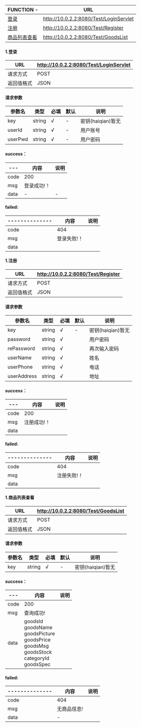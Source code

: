 FUNCTION     - | URL
---------------|-------------------------------
[登录](#1) | http://10.0.2.2:8080/Test/LoginServlet
[注册](#2) | http://10.0.2.2:8080/Test/Register
[商品列表查看](#3) | http://10.0.2.2:8080/Test/GoodsList



<h4 id="1" > 1.登录</h4>

URL       |http://10.0.2.2:8080/Test/LoginServlet
----------|--------------------
请求方式  |POST
返回值格式|JSON

#### 请求参数

参数名      |类型  |必填|默认|说明
------------|------|----|-----|------
key|string|√   |   -  |密钥(haiqian)暂无
userId|string|√   |   -  |用户账号
userPwd|string|√   |  -   |用户密码

#### success：
--- |内容      |说明
--- |----------|--- 
code|200       |
msg |登录成功!！|
data|   - |-

#### failed:
--------------|内容      |说明|
--------------|----------|----|
code          |404       |
msg           |登录失败!！|
data          |          |



<h4 id="2" > 1.注册</h4>

URL       |http://10.0.2.2:8080/Test/Register
----------|--------------------
请求方式  |POST
返回值格式|JSON

#### 请求参数

参数名      |类型  |必填|默认|说明
------------|------|----|-----|------
key|string|√   |   -  |密钥(haiqian)暂无
password|string|√   |     |用户密码|-
rePassword|string|√   |     |再次输入密码|暂无
userName|string|√   |     |姓名|暂无
userPhone|string|√   |     |电话|暂无
userAddress|string|√   |     |地址|暂无


#### success：
--- |内容      |说明
--- |----------|--- 
code|200       |
msg |注册成功!！|
data|    |

#### failed:
--------------|内容      |说明|
--------------|----------|----|
code          |404       |
msg           |注册失败!！|
data          |          |




<h4 id="3" > 1.商品列表查看</h4>

URL       |http://10.0.2.2:8080/Test/GoodsList
----------|--------------------
请求方式  |POST
返回值格式|JSON

#### 请求参数

参数名      |类型  |必填|默认|说明
------------|------|----|-----|------
key|string|√   |   -  |密钥(haiqian)暂无


#### success：
--- |内容      |说明
--- |----------|--- 
code|200       |
msg |查询成功!|
data|goodsId<br>goodsName<br>goodsPicture<br>goodsPrice<br>goodsMsg<br>goodsStock<br>categoryId<br>goodsSpec|

#### failed:
--------------|内容      |说明|
--------------|----------|----|
code          |404       |
msg           |无商品信息!|
data          |-          |



























